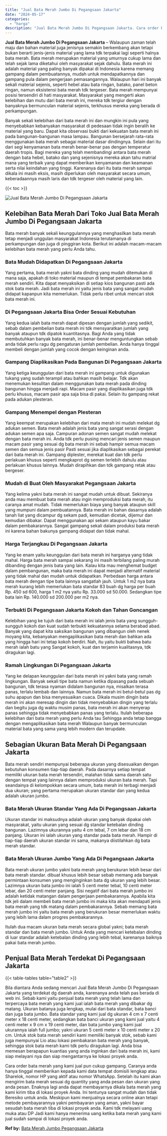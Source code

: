 ```yaml
---
title: "Jual Bata Merah Jumbo Di Pegangsaan Jakarta"
date: "2024-05-17"
categories: 
  - "harga"
description: "Jual Bata Merah Jumbo Di Pegangsaan Jakarta. Cara order bata merah yang kami jual pun cukup gampang. Caranya anda hanya tinggal memberikan kepada kami data t..."
---
```


**Jual Bata Merah Jumbo Di Pegangsaan Jakarta** – Walaupun zaman telah maju dan bahan material juga jenisnya semakin berkembang akan tetapi bukan berarti jenis-jenis material yang lama tdk terpakai lagi seperti halnya bata merah. Bata merah merupakan material yang umurnya cukup lama dan telah sejak lama diketahui oleh masyarakat sejak dahulu. Bata merah ini adalah material yang paling banyak dipakai di Indonesia karena memang gampang dalam pembuatannya, mudah untuk mendapatkannya dan gampang pula dalam pengerjaan pemasangannya. Walaupun hari ini banyak sekali material sejenis, seperti hebel atau bata ringan, batako, panel beton ringan, namun eksistensi bata merah tdk tergeser. Bata merah mempunyai posisi tersendiri di hati masyarakat. Masyarakat yang mengerti akan kelebihan dan mutu dari bata merah ini, mereka tdk tergiur dengan banyaknya bermunculan material sejenis, terkhusus mereka yang berada di perkampungan.

Banyak sekali kelebihan dari bata merah ini dan mungkin ini pula yang menyebabkan kebanyakan masyarakat di pedesaan tidak ingin beralih ke material yang baru. Dapat kita observasi bukti dari kekuatan bata merah ini pada bangunan-bangunan masa lampau. Bangunan bersejarah rata-rata menggunakan bata merah sebagai material dasar dindingnya. Selain dari itu dari segi kenyamanan bata merah benar-benar pas dengan temperatur daerah tropis. Bagi mereka yang telah membandingi antara bata merah dengan bata hebel, batako dan yang sejenisnya mereka akan tahu matrial mana yang terbaik yang dapat memberikan kenyamanan dan keamanan serta nilai keindahan yang tinggi. Karenanya dari itu bata merah sampai dikala ini masih eksis, masih diperlukan oleh masyarakat secara umum, keberadaannya masih laris dan tdk tergeser oleh material yang lain.

{{< toc >}}

![Jual Bata Merah Jumbo Di Pegangsaan Jakarta](/images/jual-bata-merah-11.png)

## Kelebihan Bata Merah Dari Toko Jual Bata Merah Jumbo Di Pegangsaan Jakarta

Bata merah banyak sekali keunggulannya yang menghasilkan bata merah tetap menjadi unggulan masyarakat Indonesia terutamanya di perkampungan dan juga di pinggiran kota. Berikut ini adalah macam-macam kelebihan bata merah yang perlu Anda tahu.

### Bata Mudah Didapatkan Di Pegangsaan Jakarta

Yang pertama, bata merah yakni bata dinding yang mudah ditemukan di mana saja, apakah di toko material maupun di tempat pembakaran bata merah sendiri. Kita dapat menyaksikan di setiap kios bangunan pasti ada stok bata merah. Jadi bata merah ini yaitu jenis bata yang sangat mudah didapat kapanpun kita memerlukan. Tidak perlu ribet untuk mencari stok bata merah ini.

### Di Pegangsaan Jakarta Bisa Order Sesuai Kebutuhan

Yang kedua ialah bata merah dapat dipesan dengan jumlah yang sedikit, sebab dalam pembelian bata merah ini tdk mensyaratkan jumlah yang banyak ataupun tdk dipatok kuantitasnya. Bagi Anda yang tidak membutuhkan banyak bata merah, ini benar-benar menguntungkan sebab anda tidak perlu ragu dg pengaturan jumlah pembelian. Anda hanya tinggal membeli dengan jumlah yang cocok dengan keinginan anda.

### Gampang Diaplikasikan Pada Bangunan Di Pegangsaan Jakarta

Yang ketiga keunggulan dari bata merah ini gampang untuk digunakan tukang yang sudah terampil atau bahkan masih belajar. Tdk akan menemukan kesulitan dalam menggunakan bata merah pada dinding bangunan hingga menjadi rapi. Macam pasir yang diaplikasikan juga tdk perlu khusus, macam pasir apa saja bisa di pakai. Selain itu gampang rekat pada adukan plesteran.

### Gampang Menempel dengan Plesteran

Yang keempat merupakan kelebihan dari mata merah ini mudah melekat dg adukan semen. Bata merah adalah jenis bata yang sangat serasi dengan adukan semen apa saja. Campuran adonan semen sangat mudah melekat dengan bata merah ini. Anda tdk perlu pusing mencari jenis semen maupun macam pasir yang sesuai dg bata merah ini sebab hampir semua macam semen dan semua jenis pasir Pasti sesuai jika diaplikasikan sebagai perekat dari bata merah ini. Gampang diplester, merekat kuat dan tdk perlu perlakuan khusus seperti mengkaprot dg semen terlebih dahulu atau perlakuan khusus lainnya. Mudah dirapihkan dan tdk gampang retak atau bergeser.

### Mudah di Buat Oleh Masyarakat Pegangsaan Jakarta

Yang kelima yakni bata merah ini sangat mudah untuk dibuat. Sekiranya anda mau membuat bata merah atau ingin memproduksi bata merah, itu caranya amat mudah. Tidak memerlukan biaya yang banyak ataupun skill yang mumpuni dalam pembuatannya. Bata merah ini bahan dasarnya adalah tanah liat yang dicampur dg sekam padi, kemudian dicetak, dijemur dan kemudian dibakar. Dapat menggunakan api sekam ataupun kayu bakar dalam pembakarannya. Sangat gampang sekali dalam produksi bata merah ini karena bahan bakunya gampang didapat dan tidak mahal.

### Harga Terjangkau Di Pegangsaan Jakarta

Yang ke enam yaitu keunggulan dari bata merah ini harganya yang tidak mahal. Harga bata merah sampai sekarang ini masih terbilang paling murah dibanding dengan jenis bata yang lain. Kalau kita mau menghemat budget dalam pembangunan, maka bata merah ini dapat menjadi alternatif material yang tidak mahal dan mudah untuk didapatkan. Perbedaan harga antara bata merah dengan tipe bata lainnya sangatlah jauh. Untuk 1 m2 nya bata merah kurang lebih memerlukan bata standar 83 buah dg harga per buah Rp. 450 sd 600, harga 1 m2 nya yaitu Rp. 33.000 sd 50.000. Sedangkan tipe bata lain Rp. 140.000 sd 200.000 per m2 nya.

### Terbukti Di Pegangsaan Jakarta Kokoh dan Tahan Goncangan

Kelebihan yang ke tujuh dari bata merah ini ialah jenis bata yang sungguh-sungguh kokoh dan kuat sudah terbukti kekuatannya selama berabad abad. Banyak yang dapat kita saksikan bangunan yang dibangun oleh nenek moyang kita, kebanyakan mengaplikasikan bata merah dan bahkan ada yang hingga hari ini tetap kokoh berdiri. Nah, itu yaitu bukti bahwa batu merah ialah batu yang Sangat kokoh, kuat dan terjamin kualitasnya, tdk diragukan lagi.

### Ramah Lingkungan Di Pegangsaan Jakarta

Yang ke delapan keunggulan dari bata merah ini yakni bata yang ramah lingkungan. Banyak sekali tipe bata namun ketika dipasang pada sebuah bangunan, tdk terasa nyaman didalam bangunan nya, misalkan terasa panas, terlalu lembab dan lainnya. Namun bata merah ini betul-betul pas dg suhu apapun dan bisa menyesuaikan cuaca. Dikala musim dingin bata merah ini akan meresap dingin dan tidak menyebabkan dingin yang terlalu dan begitu juga dg waktu musim panas, bata merah ini akan menyerap panas sehingga tidak menyebabkan panas yang terlalu. Itulah beberapa kelebihan dari bata merah yang perlu Anda tau Sehingga anda tetap bangga dengan mengaplikasikan bata merah Walaupun banyak bermunculan material bata yang sama yang lebih modern dan terupdate.

## Sebagian Ukuran Bata Merah Di Pegangsaan Jakarta

Bata merah sendiri mempunyai beberapa ukuran yang disesuaikan dengan kebutuhan konsumen tiap-tiap daerah. Pada dasarnya setiap tempat memiliki ukuran bata merah tersendiri, malahan tidak sama daerah satu dengan tempat yang lainnya dalam memproduksi ukuran bata merah. Tapi seandainya di kelompokkan secara umum, bata merah ini terbagi menjadi dua ukuran; yang pertama merupakan ukuran standar dan yang kedua adalah ukuran jumbo.

### Bata Merah Ukuran Standar Yang Ada Di Pegangsaan Jakarta

Ukuran standar ini maksudnya adalah ukuran yang banyak dipakai oleh masyarakat, yaitu ukuran yang sesuai dg standar ketebalan dinding bangunan. Lazimnya ukurannya yaitu 4 cm tebal, 7 cm lebar dan 18 cm panjang. Ukuran ini ialah ukuran yang standar pada bata merah. Hampir di tiap-tiap daerah ukuran standar ini sama, makanya diistilahkan dg bata merah standar.

### Bata Merah Ukuran Jumbo Yang Ada Di Pegangsaan Jakarta

Bata merah ukuran jumbo yakni bata merah yang berukuran lebih besar dari bata merah standar. dibuat khusus lebih besar sebab memang ada banyak permintaan konsumen yang menginginkan bata dg ukuran yang lebih besar. Lazimnya ukuran bata jumbo ini ialah 5 centi meter tebal, 10 centi meter lebar, dan 20 centi meter panjang. Sisi negatif dari bata merah jumbo ini adalah ketidak matangan dalam pengerjaan pembakarannya. Apabila kita tdk jeli dalam membeli bata merah jumbo ini maka kita akan mendapati jenis bata merah yang tdk matang dalam pembakarannya. Sebab memang bata merah jumbo ini yaitu bata merah yang berukuran besar memerlukan waktu yang lebih lama dalam progres pembakarannya.

Itulah dua macam ukuran bata merah secara global yakni; bata merah standar dan bata merah jumbo. Untuk Anda yang mencari ketebalan dinding di luar standar adalah ketebalan dinding yang lebih tebal, karenanya baiknya pakai bata merah jumbo.

## Penjual Bata Merah Terdekat Di Pegangsaan Jakarta

{{< table-tables table="table2" >}}

Bila diantara Anda sedang mencari Jual Bata Merah Jumbo Di Pegangsaan Jakarta yang terdekat dg daerah anda, karenanya anda telah pas berada di web ini. Sebab kami yaitu penjual bata merah yang telah lama dan terpercaya bata merah yang kami jual ialah bata merah yang dibakar dg matang. Ukuran batanya juga lengkap, mulai dari bata standar, bata banci dan juga bata jumbo. Bata standar yang kami jual dg ukuran 4 cm x 7 centi meter x 18 centi meter, sedangkan bata banci ukuran yang kami jual yaitu 4 centi meter x 9 cm x 19 centi meter, dan bata jumbo yang kami jual ukurannya ialah full jumbo; yakni ukuran 5 centi meter x 10 centi meter x 20 cm. Untuk stok bata merah sendiri kami memiliki banyak stok, sebab kami juga mempunyai Lio atau lokasi pembakaran bata merah yang banyak, sehingga stok bata merah kami tdk perlu diragukan lagi. Anda bisa memesan berapapun kuantias yang anda inginkan dari bata merah ini, kami siap melayani nya dan siap mengantarnya ke lokasi proyek anda.

Cara order bata merah yang kami jual pun cukup gampang. Caranya anda hanya tinggal memberikan kepada kami data tempat domisili lengkap atau Sharelok, nomor HP yang aktif atau nomor WhatsApp. Setelah itu kami akan mengirim bata merah sesuai dg quantity yang anda pesan dan ukuran yang anda pesan. Enaknya lagi anda dapat membayarnya dikala bata merah yang kami kirim tiba di lokasi proyek Anda. Ini tentunya sangat mudah dan tidak Beresiko untuk anda. Meskipun kami menjualnya secara online akan tetapi metode pembayarannya yakni pembayaran yang aman, yakni bayar sesudah bata merah tiba di lokasi proyek anda. Kami tdk melayani uang muka atau DP Jadi kami hanya menerima uang ketika bata merah yang kami jual sudah sampai di lokasi proyek anda.

**Ref by:** [Bata Merah Jumbo Pegangsaan Jakarta](https://id.wikipedia.org/wiki/Bata)
